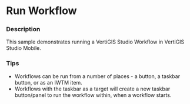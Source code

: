 ﻿# Run Workflow

### Description
This sample demonstrates running a VertiGIS Studio Workflow in VertiGIS Studio Mobile.

### Tips
- Workflows can be run from a number of places - a button, a taskbar button, or as an IWTM item.
- Workflows with the taskbar as a target will create a new taskbar button/panel to run the workflow within, when a workflow starts.
